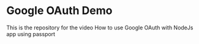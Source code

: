 # Google OAuth Demo
This is the repository for the video How to use Google OAuth with NodeJs app using passport